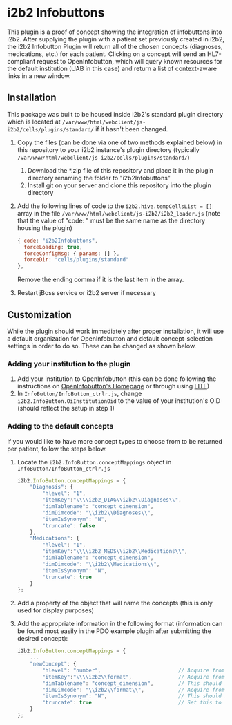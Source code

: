 # i2b2 Infobuttons
This plugin is a proof of concept showing the integration of infobuttons into i2b2.  After supplying the plugin with a patient set previously created in i2b2, the i2b2 Infobutton Plugin will return all of the chosen concepts (diagnoses, medications, etc.) for each patient.  Clicking on a concept will send an HL7-compliant request to OpenInfobutton, which will query known resources for the default institution (UAB in this case) and return a list of context-aware links in a new window.

## Installation
This package was built to be housed inside i2b2's standard plugin directory which is located at `/var/www/html/webclient/js-i2b2/cells/plugins/standard/` if it hasn't been changed.

1. Copy the files (can be done via one of two methods explained below) in this repository to your i2b2 instance's plugin directory (typically `/var/www/html/webclient/js-i2b2/cells/plugins/standard/`)
    1. Download the *.zip file of this repository and place it in the plugin directory renaming the folder to "i2b2Infobuttons"
    2. Install git on your server and clone this repository into the plugin directory

2. Add the following lines of code to the `i2b2.hive.tempCellsList = []` array in the file  `/var/www/html/webclient/js-i2b2/i2b2_loader.js` (note that the value of "code: " must be the same name as the directory housing the plugin)

    ```javascript
    { code: "i2b2Infobuttons",
      forceLoading: true,
      forceConfigMsg: { params: [] },
      forceDir: "cells/plugins/standard"
    },
    ```
    
    Remove the ending comma if it is the last item in the array.
3. Restart jBoss service or i2b2 server if necessary

## Customization
While the plugin should work immediately after proper installation, it will use a default organization for OpenInfobutton and default concept-selection settings in order to do so.  These can be changed as shown below.

### Adding your institution to the plugin
1. Add your institution to OpenInfobutton (this can be done following the instructions on [OpenInfobutton's Homepage](http://www.openinfobutton.org/) or through using [LITE](http://lite.bmi.utah.edu/))
2. In `InfoButton/InfoButton_ctrlr.js`, change `i2b2.InfoButton.OiInstitutionOid` to the value of your institution's OID (should reflect the setup in step 1)

### Adding to the default concepts
If you would like to have more concept types to choose from to be returned per patient, follow the steps below.

1. Locate the `i2b2.InfoButton.conceptMappings` object in `InfoButton/InfoButton_ctrlr.js`

    ```javascript
    i2b2.InfoButton.conceptMappings = {
        "Diagnosis": {
            "hlevel": "1",
            "itemKey":"\\\\i2b2_DIAG\\i2b2\\Diagnoses\\",
            "dimTablename": "concept_dimension",
            "dimDimcode": "\\i2b2\\Diagnoses\\",
            "itemIsSynonym": "N",
            "truncate": false
        },
        "Medications": {
            "hlevel": "1",
            "itemKey":"\\\\i2b2_MEDS\\i2b2\\Medications\\",
            "dimTablename": "concept_dimension",
            "dimDimcode": "\\i2b2\\Medications\\",
            "itemIsSynonym": "N",
            "truncate": true
        }
    };
    ```

2. Add a property of the object that will name the concepts (this is only used for display purposes)
3. Add the appropriate information in the following format (information can be found most easily in the PDO example plugin after submitting the desired concept):

    ```javascript
    i2b2.InfoButton.conceptMappings = {
        ...
        "newConcept": {
            "hlevel": "number",                         // Acquire from the PDO example plugin
            "itemKey":"\\\\i2b2\\format",               // Acquire from the PDO example plugin
            "dimTablename": "concept_dimension",        // This should be the same for all concepts
            "dimDimcode": "\\i2b2\\format\\",           // Acquire from the PDO example plugin
            "itemIsSynonym": "N",                       // This should be the same for all concepts
            "truncate": true                            // Set this to true if only the first word is needed for search
        }
    };
    ```
